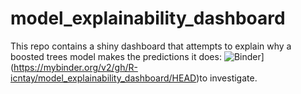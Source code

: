 # model_explainability_dashboard
 
 This repo contains a shiny dashboard that attempts to explain why a boosted trees model makes the predictions it does:
 ![Binder](https://mybinder.org/badge_logo.svg)](https://mybinder.org/v2/gh/R-icntay/model_explainability_dashboard/HEAD)to investigate.
 


